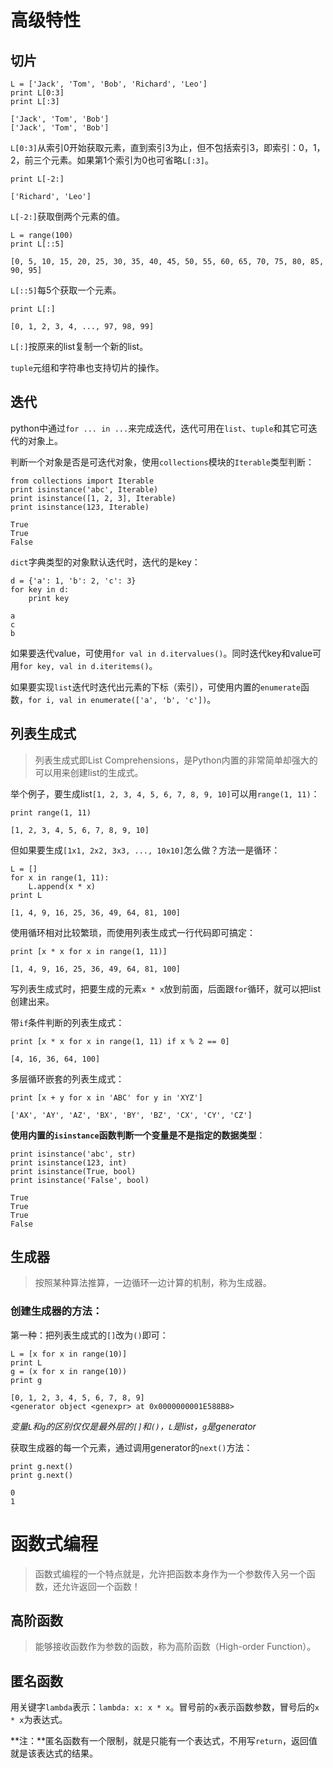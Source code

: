 # 高级特性

## 切片

```
L = ['Jack', 'Tom', 'Bob', 'Richard', 'Leo']
print L[0:3]
print L[:3]

['Jack', 'Tom', 'Bob']
['Jack', 'Tom', 'Bob']

```
`L[0:3]`从索引0开始获取元素，直到索引3为止，但不包括索引3，即索引：0，1，2，前三个元素。如果第1个索引为0也可省略`L[:3]`。

```
print L[-2:]

['Richard', 'Leo']

```
`L[-2:]`获取倒两个元素的值。

```
L = range(100)
print L[::5]

[0, 5, 10, 15, 20, 25, 30, 35, 40, 45, 50, 55, 60, 65, 70, 75, 80, 85, 90, 95]
```
`L[::5]`每5个获取一个元素。

```
print L[:]

[0, 1, 2, 3, 4, ..., 97, 98, 99]
```
`L[:]`按原来的list复制一个新的list。

`tuple`元组和字符串也支持切片的操作。

## 迭代

python中通过`for ... in ...`来完成迭代，迭代可用在`list`、`tuple`和其它可迭代的对象上。

判断一个对象是否是可迭代对象，使用`collections`模块的`Iterable`类型判断：

```
from collections import Iterable
print isinstance('abc', Iterable)
print isinstance([1, 2, 3], Iterable)
print isinstance(123, Iterable)

True
True
False
```

`dict`字典类型的对象默认迭代时，迭代的是key：

```
d = {'a': 1, 'b': 2, 'c': 3}
for key in d:
    print key

a
c
b
```
如果要迭代value，可使用`for val in d.itervalues()`。同时迭代key和value可用`for key, val in d.iteritems()`。

如果要实现`list`迭代时迭代出元素的下标（索引），可使用内置的`enumerate`函数，`for i, val in enumerate(['a', 'b', 'c'])`。

## 列表生成式

> 列表生成式即List Comprehensions，是Python内置的非常简单却强大的可以用来创建list的生成式。

举个例子，要生成list`[1, 2, 3, 4, 5, 6, 7, 8, 9, 10]`可以用`range(1, 11)`：

```
print range(1, 11)

[1, 2, 3, 4, 5, 6, 7, 8, 9, 10]
```
但如果要生成`[1x1, 2x2, 3x3, ..., 10x10]`怎么做？方法一是循环：

```
L = []
for x in range(1, 11):
    L.append(x * x)
print L

[1, 4, 9, 16, 25, 36, 49, 64, 81, 100]
```
使用循环相对比较繁琐，而使用列表生成式一行代码即可搞定：

```
print [x * x for x in range(1, 11)]

[1, 4, 9, 16, 25, 36, 49, 64, 81, 100]
```
写列表生成式时，把要生成的元素`x * x`放到前面，后面跟`for`循环，就可以把list创建出来。

带`if`条件判断的列表生成式：

```
print [x * x for x in range(1, 11) if x % 2 == 0]

[4, 16, 36, 64, 100]
```

多层循环嵌套的列表生成式：

```
print [x + y for x in 'ABC' for y in 'XYZ']

['AX', 'AY', 'AZ', 'BX', 'BY', 'BZ', 'CX', 'CY', 'CZ']
```

**使用内置的`isinstance`函数判断一个变量是不是指定的数据类型**：

```
print isinstance('abc', str)
print isinstance(123, int)
print isinstance(True, bool)
print isinstance('False', bool)

True
True
True
False
```

## 生成器

> 按照某种算法推算，一边循环一边计算的机制，称为生成器。

### 创建生成器的方法：

第一种：把列表生成式的`[]`改为`()`即可：

```
L = [x for x in range(10)]
print L
g = (x for x in range(10))
print g

[0, 1, 2, 3, 4, 5, 6, 7, 8, 9]
<generator object <genexpr> at 0x0000000001E588B8>
```
*变量`L`和`g`的区别仅仅是最外层的`[]`和`()`，`L`是list，`g`是generator*

获取生成器的每一个元素，通过调用generator的`next()`方法：

```
print g.next()
print g.next()

0
1
```

# 函数式编程

> 函数式编程的一个特点就是，允许把函数本身作为一个参数传入另一个函数，还允许返回一个函数！

## 高阶函数

> 能够接收函数作为参数的函数，称为高阶函数（High-order Function）。

## 匿名函数

用关键字`lambda`表示：`lambda: x: x * x`。冒号前的`x`表示函数参数，冒号后的`x * x`为表达式。

**注：**匿名函数有一个限制，就是只能有一个表达式，不用写`return`，返回值就是该表达式的结果。
